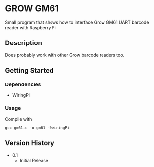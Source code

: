 # GROW GM61

Small program that shows how to interface Grow GM61 UART barcode reader with Raspberry Pi

## Description
Does probably work with other Grow barcode readers too.

## Getting Started

### Dependencies

* WiringPi

### Usage
Compile with

```
gcc gm61.c -o gm61 -lwiringPi
```

## Version History

* 0.1
    * Initial Release
